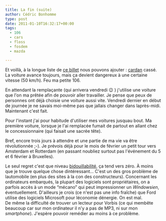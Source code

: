 ```yaml
---
title: La fin (suite)
author: Cédric Bonhomme
type: post
date: 2011-01-10T16:32:17+00:00
tags:
  - 106
  - cars
  - floss
  - fosdem
  - mazda

---
```

Et voillà, à la longue liste de [ce billet][1] nous pouvons ajouter : [cardan][2] cassé. La voiture avance toujours, mais ça devient dangereux à une certaine vitesse (50 km/h). Feu ma petite 106.

En attendant la remplaçante (qui arrivera vendredi 😉 ) j'utilise une voiture que l'on ma prêtée afin de pouvoir aller travailler. Je pense que peux de personnes ont déjà choisie une voiture aussi vite. Vendredi dernier en début de journée je ne savais moi-même pas que jallais changer dans laprès-midi. Maintenant c'est fait.

Pour l'instant j'ai pour habitude d'utiliser mes voitures jusquau bout. Ma première voiture, lorsque je l'ai remplacée fumait de partout en allant chez le concessionnaire (qui faisait une sacrée tête).

Bref, encore trois jours à attendre et une partie de ma vie va être révolutionnée ;-). Je prévois déjà pour le mois de février un petit tour vers Amsterdam et Rotterdam (en passant noubliez surtout pas l'événement du 5 et 6 février à Bruxelles).

Le seul regret c'est que niveau [bidouillabilité][3], ça tend vers zéro. À moins que je trouve quelque chose dintéressant… C'est un des gros problème de lautomobile (en plus des sites à la con des constructeurs). Concernant les ordinateurs embarqués, la plupart des logiciels sont propriétaires, on a parfois accès à un mode &#8220;mécano&#8221; qui peut impressionner un _Windowsien_, éventuellement. D'ailleurs je crois (ce n'est pas une info fraîche) que Ford utilise des logiciels Microsoft pour léconomie dénergie. On est mal.  
De même la difficulté de trouver un lecteur pour Vorbis (ce qui membête beaucoup car sur mon ordinateur il n'y a pas de MP3, ni sur mon _smartphone_). J'espère pouvoir remédier au moins à ce problème.

 [1]: https://www.cedricbonhomme.org/2010/12/16/la-fin/
 [2]: http://fr.wikipedia.org/wiki/Joint_de_Cardan
 [3]: http://fr.wikipedia.org/wiki/Bidouillabilit%C3%A9
